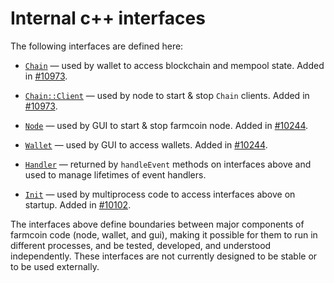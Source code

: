 # Internal c++ interfaces

The following interfaces are defined here:

* [`Chain`](chain.h) — used by wallet to access blockchain and mempool state. Added in [#10973](https://github.com/farmcoin/farmcoin/pull/10973).

* [`Chain::Client`](chain.h) — used by node to start & stop `Chain` clients. Added in [#10973](https://github.com/farmcoin/farmcoin/pull/10973).

* [`Node`](node.h) — used by GUI to start & stop farmcoin node. Added in [#10244](https://github.com/farmcoin/farmcoin/pull/10244).

* [`Wallet`](wallet.h) — used by GUI to access wallets. Added in [#10244](https://github.com/farmcoin/farmcoin/pull/10244).

* [`Handler`](handler.h) — returned by `handleEvent` methods on interfaces above and used to manage lifetimes of event handlers.

* [`Init`](init.h) — used by multiprocess code to access interfaces above on startup. Added in [#10102](https://github.com/farmcoin/farmcoin/pull/10102).

The interfaces above define boundaries between major components of farmcoin code (node, wallet, and gui), making it possible for them to run in different processes, and be tested, developed, and understood independently. These interfaces are not currently designed to be stable or to be used externally.
